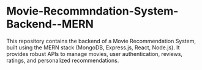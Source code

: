# Movie-Recommndation-System-Backend--MERN
This repository contains the backend of a Movie Recommendation System, built using the MERN stack (MongoDB, Express.js, React, Node.js). It provides robust APIs to manage movies, user authentication, reviews, ratings, and personalized recommendations.
